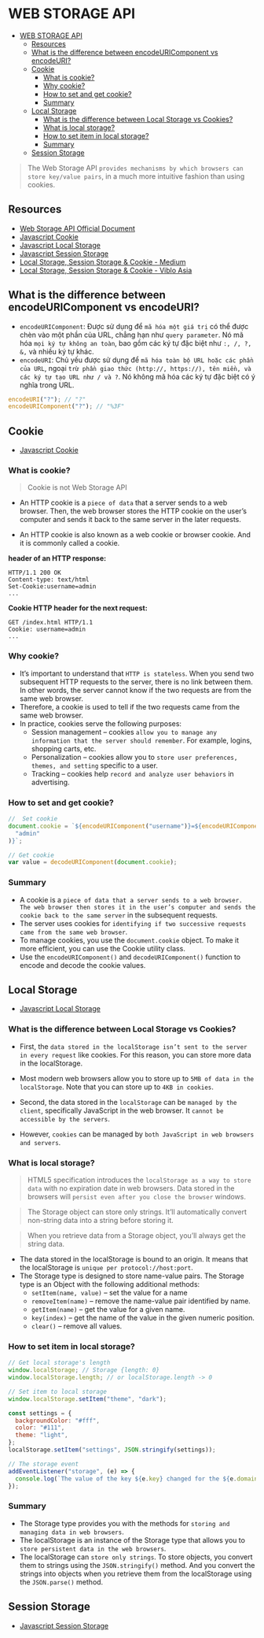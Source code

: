 # WEB STORAGE API

- [WEB STORAGE API](#web-storage-api)
  - [Resources](#resources)
  - [What is the difference between encodeURIComponent vs encodeURI?](#what-is-the-difference-between-encodeuricomponent-vs-encodeuri)
  - [Cookie](#cookie)
    - [What is cookie?](#what-is-cookie)
    - [Why cookie?](#why-cookie)
    - [How to set and get cookie?](#how-to-set-and-get-cookie)
    - [Summary](#summary)
  - [Local Storage](#local-storage)
    - [What is the difference between Local Storage vs Cookies?](#what-is-the-difference-between-local-storage-vs-cookies)
    - [What is local storage?](#what-is-local-storage)
    - [How to set item in local storage?](#how-to-set-item-in-local-storage)
    - [Summary](#summary-1)
  - [Session Storage](#session-storage)

> The Web Storage API `provides mechanisms by which browsers can store key/value pairs`, in a much more intuitive fashion than using cookies.

## Resources

- [Web Storage API Official Document](https://developer.mozilla.org/en-US/docs/Web/API/Web_Storage_API)
- [Javascript Cookie](https://www.javascripttutorial.net/web-apis/javascript-cookies/)
- [Javascript Local Storage](https://www.javascripttutorial.net/web-apis/javascript-localstorage/)
- [Javascript Session Storage](https://www.javascripttutorial.net/web-apis/javascript-sessionstorage/)
- [Local Storage, Session Storage & Cookie - Medium](https://medium.com/segmentify-tech/cookie-vs-local-storage-session-storage-ee4c0a07b74e)
- [Local Storage, Session Storage & Cookie - Viblo Asia](https://viblo.asia/p/local-storage-session-storage-va-cookie-ORNZqN3bl0n)

## What is the difference between encodeURIComponent vs encodeURI?

- `encodeURIComponent`: Được sử dụng để `mã hóa một giá trị` có thể được chèn vào một phần của URL, chẳng hạn như `query parameter`. Nó mã hóa `mọi ký tự không an toàn`, bao gồm các ký tự đặc biệt như `:, /, ?, &,` và nhiều ký tự khác.
- `encodeURI`: Chủ yếu được sử dụng để `mã hóa toàn bộ URL hoặc các phần của URL`, ngoại `trừ phần giao thức (http://, https://), tên miền, và các ký tự tạo URL như / và ?`. Nó không mã hóa các ký tự đặc biệt có ý nghĩa trong URL.

```js
encodeURI("?"); // "?"
encodeURIComponent("?"); // "%3F"
```

## Cookie

- [Javascript Cookie](https://www.javascripttutorial.net/web-apis/javascript-cookies/)

### What is cookie?

> Cookie is not Web Storage API

- An HTTP cookie is a `piece of data` that a server sends to a web browser. Then, the web browser stores the HTTP cookie on the user’s computer and sends it back to the same server in the later requests.

- An HTTP cookie is also known as a web cookie or browser cookie. And it is commonly called a cookie.

**header of an HTTP response:**

```
HTTP/1.1 200 OK
Content-type: text/html
Set-Cookie:username=admin
...
```

**Cookie HTTP header for the next request:**

```
GET /index.html HTTP/1.1
Cookie: username=admin
...
```

### Why cookie?

- It’s important to understand that `HTTP is stateless`. When you send two subsequent HTTP requests to the server, there is no link between them. In other words, the server cannot know if the two requests are from the same web browser.
- Therefore, a cookie is used to tell if the two requests came from the same web browser.
- In practice, cookies serve the following purposes:
  - Session management – cookies `allow you to manage any information that the server should remember`. For example, logins, shopping carts, etc.
  - Personalization – cookies allow you to `store user preferences, themes, and setting` specific to a user.
  - Tracking – cookies help `record and analyze user behaviors` in advertising.

### How to set and get cookie?

```js
//  Set cookie
document.cookie = `${encodeURIComponent("username")}=${encodeURIComponent(
  "admin"
)}`;

// Get cookie
var value = decodeURIComponent(document.cookie);
```

### Summary

- A cookie is a `piece of data that a server sends to a web browser. The web browser then stores it in the user’s computer and sends the cookie back to the same server` in the subsequent requests.
- The server uses cookies for `identifying if two successive requests came from the same web browser`.
- To manage cookies, you use the `document.cookie` object. To make it more efficient, you can use the Cookie utility class.
- Use the `encodeURIComponent()` and `decodeURIComponent()` function to encode and decode the cookie values.

## Local Storage

- [Javascript Local Storage](https://www.javascripttutorial.net/web-apis/javascript-localstorage/)

### What is the difference between Local Storage vs Cookies?

- First, the `data stored in the localStorage isn’t sent to the server in every request` like cookies. For this reason, you can store more data in the localStorage.

- Most modern web browsers allow you to store up to `5MB of data in the localStorage`. Note that you can store up to `4KB in cookies`.

- Second, the data stored in the `localStorage` can be `managed by the client`, specifically JavaScript in the web browser. It `cannot be accessible by the servers`.

- However, `cookies` can be managed by `both JavaScript in web browsers and servers`.

### What is local storage?

> HTML5 specification introduces the `localStorage as a way to store data` with no expiration date in web browsers. Data stored in the browsers will `persist even after you close the browser` windows.

> The Storage object can store only strings. It’ll automatically convert non-string data into a string before storing it.

> When you retrieve data from a Storage object, you’ll always get the string data.

- The data stored in the localStorage is bound to an origin. It means that the localStorage is `unique per protocol://host:port`.
- The Storage type is designed to store name-value pairs. The Storage type is an Object with the following additional methods:
  - `setItem(name, value)` – set the value for a name
  - `removeItem(name)` – remove the name-value pair identified by name.
  - `getItem(name)` – get the value for a given name.
  - `key(index)` – get the name of the value in the given numeric position.
  - `clear()` – remove all values.

### How to set item in local storage?

```js
// Get local storage's length
window.localStorage; // Storage {length: 0}
window.localStorage.length; // or localStorage.length -> 0

// Set item to local storage
window.localStorage.setItem("theme", "dark");

const settings = {
  backgroundColor: "#fff",
  color: "#111",
  theme: "light",
};
localStorage.setItem("settings", JSON.stringify(settings));

// The storage event
addEventListener("storage", (e) => {
  console.log(`The value of the key ${e.key} changed for the ${e.domain}`);
});
```

### Summary

- The Storage type provides you with the methods for `storing and managing data in web browsers`.
- The localStorage is an instance of the Storage type that allows you to `store persistent data in the web browsers`.
- The localStorage can `store only strings`. To store objects, you convert them to strings using the `JSON.stringify()` method. And you convert the strings into objects when you retrieve them from the localStorage using the `JSON.parse()` method.

## Session Storage

- [Javascript Session Storage](https://www.javascripttutorial.net/web-apis/javascript-sessionstorage/)
